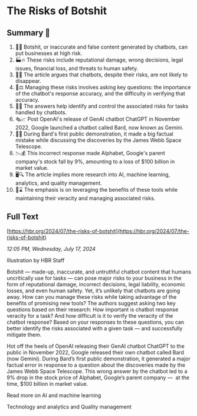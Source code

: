 # The Risks of Botshit

## Summary 🤖

1. 🤖💬 Botshit, or inaccurate and false content generated by chatbots, can put businesses at high risk.
2. 🏭🔥 These risks include reputational damage, wrong decisions, legal issues, financial loss, and threats to human safety.
3. 🚫🔜 The article argues that chatbots, despite their risks, are not likely to disappear.
4. 🤔⚖️ Managing these risks involves asking key questions: the importance of the chatbot's response accuracy, and the difficulty in verifying that accuracy.
5. 🎯💡 The answers help identify and control the associated risks for tasks handled by chatbots.
6. 🗞️📈 Post OpenAI's release of GenAI chatbot ChatGPT in November 2022, Google launched a chatbot called Bard, now known as Gemini.
7. 📡🌌 During Bard's first public demonstration, it made a big factual mistake while discussing the discoveries by the James Webb Space Telescope.
8. 📉💰 This incorrect response made Alphabet, Google's parent company's stock fall by 9%, amounting to a loss of $100 billion in market value.
9. 🖥️🔍 The article implies more research into AI, machine learning, analytics, and quality management.
10. 🚀⌛ The emphasis is on leveraging the benefits of these tools while maintaining their veracity and managing associated risks.

## Full Text

[https://hbr.org/2024/07/the-risks-of-botshit](https://hbr.org/2024/07/the-risks-of-botshit)

*12:05 PM, Wednesday, July 17, 2024*

Illustration by HBR Staff

Botshit — made-up, inaccurate, and untruthful chatbot content that humans uncritically use for tasks — can pose major risks to your business in the form of reputational damage, incorrect decisions, legal liability, economic losses, and even human safety. Yet, it’s unlikely that chatbots are going away. How can you manage these risks while taking advantage of the benefits of promising new tools? The authors suggest asking two key questions based on their research: How important is chatbot response veracity for a task? And how difficult is it to verify the veracity of the chatbot response? Based on your responses to these questions, you can better identify the risks associated with a given task — and successfully mitigate them.

Hot off the heels of OpenAI releasing their GenAI chatbot ChatGPT to the public in November 2022, Google released their own chatbot called Bard (now Gemini). During Bard’s first public demonstration, it generated a major factual error in response to a question about the discoveries made by the James Webb Space Telescope. This wrong answer by the chatbot led to a 9% drop in the stock price of Alphabet, Google’s parent company —  at the time, $100 billion in market value.

Read more on AI and machine learning

Technology and analytics and Quality management

